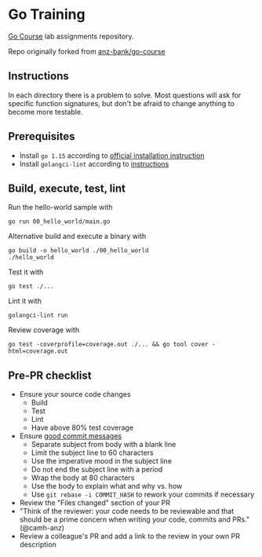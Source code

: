 # Go Training

[Go Course](http://go-course.org) lab assignments repository.

Repo originally forked from [anz-bank/go-course](https://github.com/joshcarp/afterwork-go)
## Instructions
In each directory there is a problem to solve. Most questions will ask for specific function signatures, but don't be afraid to change anything to become more testable.


## Prerequisites

-   Install `go 1.15` according to [official installation instruction](https://golang.org/doc/install)
-   Install `golangci-lint` according to [instructions](https://github.com/golangci/golangci-lint#local-installation)

## Build, execute, test, lint

Run the hello-world sample with

    go run 00_hello_world/main.go

Alternative build and execute a binary with

    go build -o hello_world ./00_hello_world
    ./hello_world

Test it with

    go test ./...

Lint it with

    golangci-lint run

Review coverage with

    go test -coverprofile=coverage.out ./... && go tool cover -html=coverage.out

## Pre-PR checklist

-   Ensure your source code changes
    -   Build
    -   Test
    -   Lint
    -   Have above 80% test coverage
-   Ensure [good commit messages](https://chris.beams.io/posts/git-commit/)
    -   Separate subject from body with a blank line
    -   Limit the subject line to 60 characters
    -   Use the imperative mood in the subject line
    -   Do not end the subject line with a period
    -   Wrap the body at 80 characters
    -   Use the body to explain what and why vs. how
    -   Use `git rebase -i COMMIT_HASH` to rework your commits if necessary
-   Review the "Files changed" section of your PR
-   "Think of the reviewer: your code needs to be reviewable and that should be a prime concern when writing your code, commits and PRs." (@camh-anz)
-   Review a colleague's PR and add a link to the review in your own PR description

